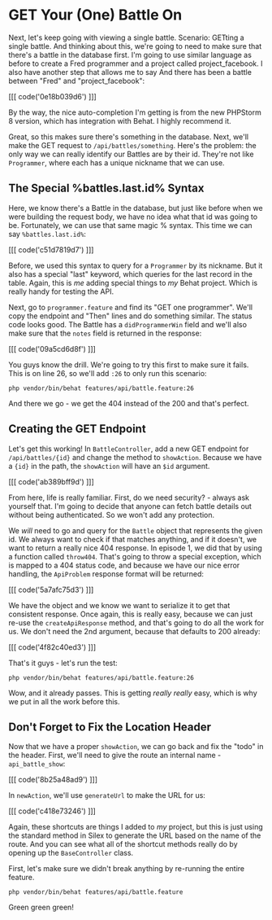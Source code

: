 # GET Your (One) Battle On

Next, let's keep going with viewing a single battle. Scenario: GETting a
single battle. And thinking about this, we're going to need to make sure
that there's a battle in the database first. I'm going to use similar language
as before to create a Fred programmer and a project called project_facebook.
I also have another step that allows me to say And there has been a battle between
"Fred" and "project_facebook":

[[[ code('0e18b039d6') ]]]

By the way, the nice auto-completion I'm getting is from the new PHPStorm 8
version, which has integration with Behat. I highly recommend it.

Great, so this makes sure there's something in the database. Next, we'll make
the GET request to `/api/battles/something`. Here's the problem: the only
way we can really identify our Battles are by their id. They're not like
`Programmer`, where each has a unique nickname that we can use.

## The Special %battles.last.id% Syntax

Here, we know there's a Battle in the database, but just like before when
we were building the request body, we have no idea what that id was going
to be. Fortunately, we can use that same magic % syntax. This time we can say 
`%battles.last.id%`:

[[[ code('c51d7819d7') ]]]

Before, we used this syntax to query for a `Programmer` by its nickname.
But it also has a special "last" keyword, which queries for the last record
in the table. Again, this is *me* adding special things to *my* Behat project.
Which is really handy for testing the API.

Next, go to `programmer.feature` and find its "GET one programmer". We'll
copy the endpoint and "Then" lines and do something similar. The status code
looks good. The Battle has a `didProgrammerWin` field and we'll also make
sure that the `notes` field is returned in the response:

[[[ code('09a5cd6d8f') ]]]

You guys know the drill. We're going to try this first to make sure it fails.
This is on line 26, so we'll add `:26` to only run this scenario:

```
php vendor/bin/behat features/api/battle.feature:26
```

And there we go - we get the 404 instead of the 200 and that's perfect.

## Creating the GET Endpoint

Let's get this working! In `BattleController`, add a new GET endpoint for
`/api/battles/{id}` and change the method to `showAction`. Because
we have a `{id}` in the path, the `showAction` will have an `$id`
argument.

[[[ code('ab389bff9d') ]]]

From here, life is really familiar. First, do we need security? - always ask
yourself that. I'm going to decide that anyone can fetch battle details out
without being authenticated. So we won't add any protection.

We *will* need to go and query for the `Battle` object that represents the
given id. We always want to check if that matches anything, and if it doesn't,
we want to return a really nice 404 response. In episode 1, we did that by
using a function called `throw404`. That's going to throw a special exception,
which is mapped to a 404 status code, and because we have our nice error handling,
the `ApiProblem` response format will be returned:

[[[ code('5a7afc75d3') ]]]

We have the object and we know we want to serialize it to get that consistent
response. Once again, this is really easy, because we can just re-use the
`createApiResponse` method, and that's going to do all the work for us.
We don't need the 2nd argument, because that defaults to 200 already:

[[[ code('4f82c40ed3') ]]]

That's it guys - let's run the test:

```
php vendor/bin/behat features/api/battle.feature:26
```

Wow, and it already passes. This is getting *really really* easy, which is
why we put in all the work before this.

## Don't Forget to Fix the Location Header

Now that we have a proper `showAction`, we can go back and fix the "todo"
in the header. First, we'll need to give the route an internal name - `api_battle_show`:

[[[ code('8b25a48ad9') ]]]

In `newAction`, we'll use `generateUrl` to make the URL for us:

[[[ code('c418e73246') ]]]

Again, these shortcuts are things I added to *my* project, but this is just
using the standard method in Silex to generate the URL based on the name
of the route. And you can see what all of the shortcut methods really do
by opening up the `BaseController` class.

First, let's make sure we didn't break anything by re-running the entire feature.

```
php vendor/bin/behat features/api/battle.feature
```

Green green green!
